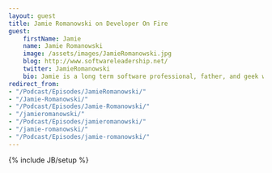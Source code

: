 ```yaml
---
layout: guest
title: Jamie Romanowski on Developer On Fire
guest:
    firstName: Jamie
    name: Jamie Romanowski
    image: /assets/images/JamieRomanowski.jpg
    blog: http://www.softwareleadership.net/
    twitter: JamieRomanowski
    bio: Jamie is a long term software professional, father, and geek who loves solving problems and having fun doing it. Jamie is currently the Director of Strategic Technology for a clinical trial company in the Philly suburbs. He is passionate about solving the right problems, continuous learning, and doing what is best for the business. Jamie enjoys talking about his family, good science fiction, and all Philly sports teams.
redirect_from:
- "/Podcast/Episodes/JamieRomanowski/"
- "/Jamie-Romanowski/"
- "/Podcast/Episodes/Jamie-Romanowski/"
- "/jamieromanowski/"
- "/Podcast/Episodes/jamieromanowski/"
- "/jamie-romanowski/"
- "/Podcast/Episodes/jamie-romanowski/"
---
```

{% include JB/setup %}
